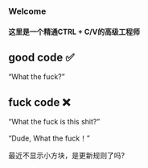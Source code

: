  ### Welcome
 
 #### 这里是一个精通CTRL + C/V的高级工程师

 ## good code ✅
 “What the fuck?”

 ## fuck code ❌
 “What the fuck is this shit?” 
 
 “Dude, What the fuck！”


最近不显示小方块，是更新规则了吗?




<!--
**WaldinsamKeit/WaldinsamKeit** is a ✨ _special_ ✨ repository because its `README.md` (this file) appears on your GitHub profile.

Here are some ideas to get you started:

- 🔭 I’m currently working on ...
- 🌱 I’m currently learning ...
- 👯 I’m looking to collaborate on ...
- 🤔 I’m looking for help with ...
- 💬 Ask me about ...
- 📫 How to reach me: ...
- 😄 Pronouns: ...
- ⚡ Fun fact: ...
-->

